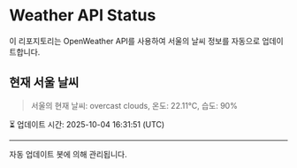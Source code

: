 
# Weather API Status

이 리포지토리는 OpenWeather API를 사용하여 서울의 날씨 정보를 자동으로 업데이트합니다.

## 현재 서울 날씨
> 서울의 현재 날씨: overcast clouds, 온도: 22.11°C, 습도: 90%

⏳ 업데이트 시간: 2025-10-04 16:31:51 (UTC)

---
자동 업데이트 봇에 의해 관리됩니다.
